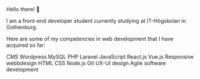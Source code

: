 Hello there! 👋

I am a front-end developer student currently studying at IT-Högskolan in Gothenburg. 

Here are some of my competencies in web development that I have acquired so far:

CMS
Wordpress
MySQL
PHP
Laravel
JavaScript
React.js
Vue.js
Responsive webbdesign
HTML
CSS
Node.js
Git
UX-UI design
Agile software development


